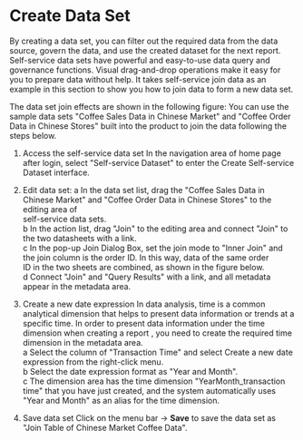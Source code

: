# Create Data Set

By creating a data set, you can filter out the required data from the data source, govern the data, and use the created dataset for the next report. Self-service data sets have powerful and easy-to-use data query and governance functions. Visual drag-and-drop operations make it easy for you to prepare data without help. It takes self-service join data as an example in this section to show you how to join data to form a new data set.

The data set join effects are shown in the following figure:
You can use the sample data sets "Coffee Sales Data in Chinese Market" and "Coffee Order Data in Chinese Stores" built into the product to join the data following the steps below.

1. Access the self-service data set
In the navigation area of home page after login, select "Self-service Dataset" to enter the Create Self-service Dataset interface.

2. Edit data set:
a In the data set list, drag the "Coffee Sales Data in Chinese Market" and "Coffee Order Data in Chinese Stores" to the editing area of<br>
self-service data sets.<br>
b In the action list, drag "Join" to the editing area and connect "Join" to the two datasheets with a link.<br>
c In the pop-up Join Dialog Box, set the join mode to "Inner Join" and the join column is the order ID. In this way, data of the same order<br>
ID in the two sheets are combined, as shown in the figure below.<br>
d Connect "Join" and "Query Results" with a link, and all metadata appear in the metadata area.<br>

3. Create a new date expression
In data analysis, time is a common analytical dimension that helps to present data information or trends at a specific time. In order to present data information under the time dimension when creating a report
, you need to create the required time dimension in the metadata area.<br>
a Select the column of "Transaction Time" and select Create a new date expression from the right-click menu.<br>
b Select the date expression format as "Year and Month".<br>
c The dimension area has the time dimension "YearMonth_transaction time" that you have just created, and the system automatically uses "Year and Month" as an alias for the time dimension.<br>

4. Save data set
Click on the menu bar -> **Save** to save the data set as "Join Table of Chinese Market Coffee Data".


